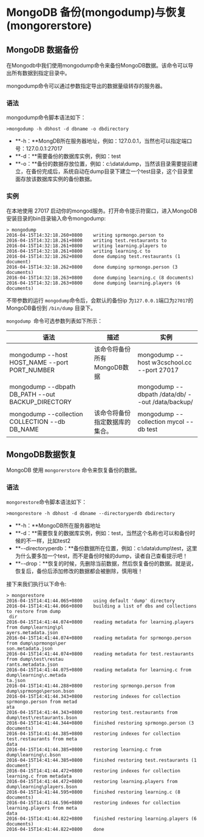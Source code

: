 # MongoDB 备份(mongodump)与恢复(mongorerstore)

## MongoDB 数据备份

在Mongodb中我们使用mongodump命令来备份MongoDB数据。该命令可以导出所有数据到指定目录中。

mongodump命令可以通过参数指定导出的数据量级转存的服务器。

### 语法

mongodump命令脚本语法如下：

```
>mongodump -h dbhost -d dbname -o dbdirectory
```

- **-h：**MongDB所在服务器地址，例如：127.0.0.1，当然也可以指定端口号：127.0.0.1:27017
- **-d：**需要备份的数据库实例，例如：test
- **-o：**备份的数据存放位置，例如：c:\data\dump，当然该目录需要提前建立，在备份完成后，系统自动在dump目录下建立一个test目录，这个目录里面存放该数据库实例的备份数据。

### 实例

在本地使用 27017 启动你的mongod服务。打开命令提示符窗口，进入MongoDB安装目录的bin目录输入命令mongodump:

```shell
> mongodump
2016-04-15T14:32:18.260+0800    writing sprmongo.person to
2016-04-15T14:32:18.261+0800    writing test.restaurants to
2016-04-15T14:32:18.261+0800    writing learning.players to
2016-04-15T14:32:18.261+0800    writing learning.c to
2016-04-15T14:32:18.262+0800    done dumping test.restaurants (1 document)
2016-04-15T14:32:18.262+0800    done dumping sprmongo.person (3 documents)
2016-04-15T14:32:18.263+0800    done dumping learning.c (8 documents)
2016-04-15T14:32:18.263+0800    done dumping learning.players (6 documents)
```

不带参数的运行 `mongodump`命令后，会默认的备份ip 为`127.0.0.1`端口为`27017`的MongoDB备份到 `/bin/dump` 目录下。

`mongodump `命令可选参数列表如下所示：

| 语法                                       | 描述                | 实例                                       |
| ---------------------------------------- | ----------------- | ---------------------------------------- |
| mongodump --host HOST_NAME --port PORT_NUMBER | 该命令将备份所有MongoDB数据 | mongodump --host w3cschool.cc --port 27017 |
| mongodump --dbpath DB_PATH --out BACKUP_DIRECTORY |                   | mongodump --dbpath /data/db/ --out /data/backup/ |
| mongodump --collection COLLECTION --db DB_NAME | 该命令将备份指定数据库的集合。   | mongodump --collection mycol --db test   |

## MongoDB数据恢复

MongoDB 使用 `mongorerstore` 命令来恢复备份的数据。

### 语法

`mongorestore`命令脚本语法如下：

```shell
>mongorestore -h dbhost -d dbname --directoryperdb dbdirectory
```

- **-h：**MongoDB所在服务器地址
- **-d：**需要恢复的数据库实例，例如：test，当然这个名称也可以和备份时候的不一样，比如test2
- **--directoryperdb：**备份数据所在位置，例如：c:\data\dump\test，这里为什么要多加一个test，而不是备份时候的dump，读者自己查看提示吧！
- **--drop：**恢复的时候，先删除当前数据，然后恢复备份的数据。就是说，恢复后，备份后添加修改的数据都会被删除，慎用哦！

接下来我们执行以下命令:

```shell
> mongorestore
2016-04-15T14:41:44.065+0800    using default 'dump' directory
2016-04-15T14:41:44.066+0800    building a list of dbs and collections to restore from dump
 dir
2016-04-15T14:41:44.074+0800    reading metadata for learning.players from dump\learning\pl
ayers.metadata.json
2016-04-15T14:41:44.074+0800    reading metadata for sprmongo.person from dump\sprmongo\per
son.metadata.json
2016-04-15T14:41:44.074+0800    reading metadata for test.restaurants from dump\test\restau
rants.metadata.json
2016-04-15T14:41:44.075+0800    reading metadata for learning.c from dump\learning\c.metada
ta.json
2016-04-15T14:41:44.288+0800    restoring sprmongo.person from dump\sprmongo\person.bson
2016-04-15T14:41:44.343+0800    restoring indexes for collection sprmongo.person from metad
ata
2016-04-15T14:41:44.343+0800    restoring test.restaurants from dump\test\restaurants.bson
2016-04-15T14:41:44.344+0800    finished restoring sprmongo.person (3 documents)
2016-04-15T14:41:44.385+0800    restoring indexes for collection test.restaurants from meta
data
2016-04-15T14:41:44.385+0800    restoring learning.c from dump\learning\c.bson
2016-04-15T14:41:44.385+0800    finished restoring test.restaurants (1 document)
2016-04-15T14:41:44.472+0800    restoring indexes for collection learning.c from metadata
2016-04-15T14:41:44.472+0800    restoring learning.players from dump\learning\players.bson
2016-04-15T14:41:44.595+0800    finished restoring learning.c (8 documents)
2016-04-15T14:41:44.596+0800    restoring indexes for collection learning.players from meta
data
2016-04-15T14:41:44.822+0800    finished restoring learning.players (6 documents)
2016-04-15T14:41:44.822+0800    done
```



